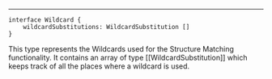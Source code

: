 
---
```TS
interface Wildcard {
    wildcardSubstitutions: WildcardSubstitution []
}
```

This type represents the Wildcards used for the Structure Matching functionality. It contains an array of type [[WildcardSubstitution]] which keeps track of all the places where a wildcard is used.